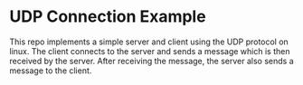 # UDP Connection Example
This repo implements a simple server and client using the UDP protocol on linux. The client connects to the server and sends a message which is then received by the server. After receiving the message, the server also sends a message to the client. 
